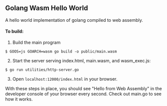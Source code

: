 ## Golang Wasm Hello World
A hello world implementation of golang compiled to web assembly.

#### To build:
1. Build the main program
```
$ GOOS=js GOARCH=wasm go build -o public/main.wasm
```
2. Start the server serving index.html, main.wasm, and wasm_exec.js:
```
$ go run utilities/http-server.go
```
3. Open `localhost:12000/index.html` in your browser. 

With these steps in place, you should see "Hello from Web Assembly" in the developer console of your browser every second. Check out main.go to see how it works.